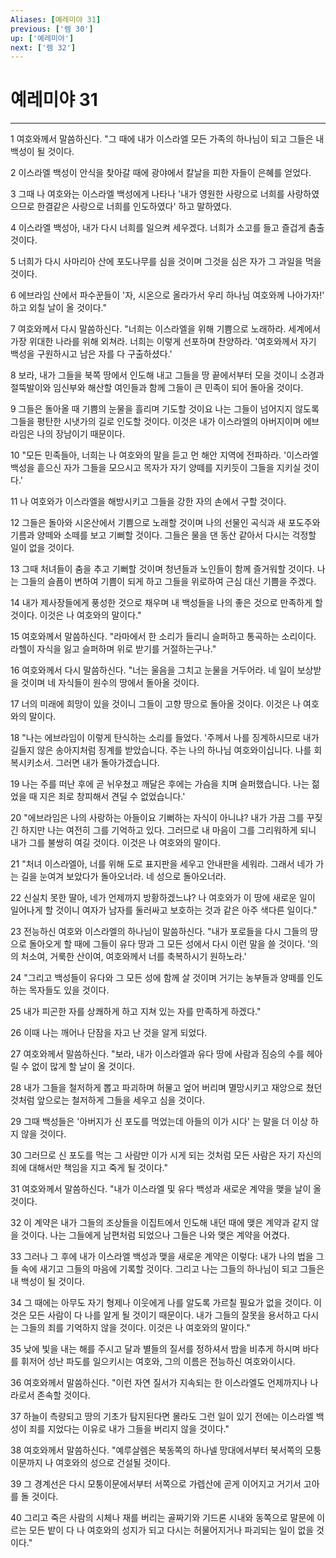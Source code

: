 ```yaml
---
Aliases: [예레미야 31]
previous: ['렘 30']
up: ['예레미야']
next: ['렘 32']
---
```

# 예레미야 31

***


1 여호와께서 말씀하신다. "그 때에 내가 이스라엘 모든 가족의 하나님이 되고 그들은 내 백성이 될 것이다. 

2 이스라엘 백성이 안식을 찾아갈 때에 광야에서 칼날을 피한 자들이 은혜를 얻었다. 

3 그때 나 여호와는 이스라엘 백성에게 나타나 '내가 영원한 사랑으로 너희를 사랑하였으므로 한결같은 사랑으로 너희를 인도하였다' 하고 말하였다. 

4 이스라엘 백성아, 내가 다시 너희를 일으켜 세우겠다. 너희가 소고를 들고 즐겁게 춤출 것이다. 

5 너희가 다시 사마리아 산에 포도나무를 심을 것이며 그것을 심은 자가 그 과일을 먹을 것이다. 

6 에브라임 산에서 파수꾼들이 '자, 시온으로 올라가서 우리 하나님 여호와께 나아가자!' 하고 외칠 날이 올 것이다." 

7 여호와께서 다시 말씀하신다. "너희는 이스라엘을 위해 기쁨으로 노래하라. 세계에서 가장 위대한 나라를 위해 외쳐라. 너희는 이렇게 선포하며 찬양하라. '여호와께서 자기 백성을 구원하시고 남은 자를 다 구출하셨다.' 

8 보라, 내가 그들을 북쪽 땅에서 인도해 내고 그들을 땅 끝에서부터 모을 것이니 소경과 절뚝발이와 임신부와 해산할 여인들과 함께 그들이 큰 민족이 되어 돌아올 것이다. 

9 그들은 돌아올 때 기쁨의 눈물을 흘리며 기도할 것이요 나는 그들이 넘어지지 않도록 그들을 평탄한 시냇가의 길로 인도할 것이다. 이것은 내가 이스라엘의 아버지이며 에브라임은 나의 장남이기 때문이다. 

10 "모든 민족들아, 너희는 나 여호와의 말을 듣고 먼 해안 지역에 전파하라. '이스라엘 백성을 흩으신 자가 그들을 모으시고 목자가 자기 양떼를 지키듯이 그들을 지키실 것이다.' 

11 나 여호와가 이스라엘을 해방시키고 그들을 강한 자의 손에서 구할 것이다. 

12 그들은 돌아와 시온산에서 기쁨으로 노래할 것이며 나의 선물인 곡식과 새 포도주와 기름과 양떼와 소떼를 보고 기뻐할 것이다. 그들은 물을 댄 동산 같아서 다시는 걱정할 일이 없을 것이다. 

13 그때 처녀들이 춤을 추고 기뻐할 것이며 청년들과 노인들이 함께 즐거워할 것이다. 나는 그들의 슬픔이 변하여 기쁨이 되게 하고 그들을 위로하여 근심 대신 기쁨을 주겠다. 

14 내가 제사장들에게 풍성한 것으로 채우며 내 백성들을 나의 좋은 것으로 만족하게 할 것이다. 이것은 나 여호와의 말이다." 

15 여호와께서 말씀하신다. "라마에서 한 소리가 들리니 슬퍼하고 통곡하는 소리이다. 라헬이 자식을 잃고 슬퍼하며 위로 받기를 거절하는구나." 

16 여호와께서 다시 말씀하신다. "너는 울음을 그치고 눈물을 거두어라. 네 일이 보상받을 것이며 네 자식들이 원수의 땅에서 돌아올 것이다. 

17 너의 미래에 희망이 있을 것이니 그들이 고향 땅으로 돌아올 것이다. 이것은 나 여호와의 말이다. 

18 "나는 에브라임이 이렇게 탄식하는 소리를 들었다. '주께서 나를 징계하시므로 내가 길들지 않은 송아지처럼 징계를 받았습니다. 주는 나의 하나님 여호와이십니다. 나를 회복시키소서. 그러면 내가 돌아가겠습니다. 

19 나는 주를 떠난 후에 곧 뉘우쳤고 깨달은 후에는 가슴을 치며 슬퍼했습니다. 나는 젊었을 때 지은 죄로 창피해서 견딜 수 없었습니다.' 

20 "에브라임은 나의 사랑하는 아들이요 기뻐하는 자식이 아니냐? 내가 가끔 그를 꾸짖긴 하지만 나는 여전히 그를 기억하고 있다. 그러므로 내 마음이 그를 그리워하게 되니 내가 그를 불쌍히 여길 것이다. 이것은 나 여호와의 말이다. 

21 "처녀 이스라엘아, 너를 위해 도로 표지판을 세우고 안내판을 세워라. 그래서 네가 가는 길을 눈여겨 보았다가 돌아오너라. 네 성으로 돌아오너라. 

22 신실치 못한 딸아, 네가 언제까지 방황하겠느냐? 나 여호와가 이 땅에 새로운 일이 일어나게 할 것이니 여자가 남자를 둘러싸고 보호하는 것과 같은 아주 색다른 일이다." 

23 전능하신 여호와 이스라엘의 하나님이 말씀하신다. "내가 포로들을 다시 그들의 땅으로 돌아오게 할 때에 그들이 유다 땅과 그 모든 성에서 다시 이런 말을 쓸 것이다. '의의 처소여, 거룩한 산이여, 여호와께서 너를 축복하시기 원하노라.' 

24 "그리고 백성들이 유다와 그 모든 성에 함께 살 것이며 거기는 농부들과 양떼를 인도하는 목자들도 있을 것이다. 

25 내가 피곤한 자를 상쾌하게 하고 지쳐 있는 자를 만족하게 하겠다." 

26 이때 나는 깨어나 단잠을 자고 난 것을 알게 되었다. 

27 여호와께서 말씀하신다. "보라, 내가 이스라엘과 유다 땅에 사람과 짐승의 수를 헤아릴 수 없이 많게 할 날이 올 것이다. 

28 내가 그들을 철저하게 뽑고 파괴하며 허물고 엎어 버리며 멸망시키고 재앙으로 쳤던 것처럼 앞으로는 철저하게 그들을 세우고 심을 것이다. 

29 그때 백성들은 '아버지가 신 포도를 먹었는데 아들의 이가 시다' 는 말을 더 이상 하지 않을 것이다. 

30 그러므로 신 포도를 먹는 그 사람만 이가 시게 되는 것처럼 모든 사람은 자기 자신의 죄에 대해서만 책임을 지고 죽게 될 것이다." 

31 여호와께서 말씀하신다. "내가 이스라엘 및 유다 백성과 새로운 계약을 맺을 날이 올 것이다. 

32 이 계약은 내가 그들의 조상들을 이집트에서 인도해 내던 때에 맺은 계약과 같지 않을 것이다. 나는 그들에게 남편처럼 되었으나 그들은 나와 맺은 계약을 어겼다. 

33 그러나 그 후에 내가 이스라엘 백성과 맺을 새로운 계약은 이렇다: 내가 나의 법을 그들 속에 새기고 그들의 마음에 기록할 것이다. 그리고 나는 그들의 하나님이 되고 그들은 내 백성이 될 것이다. 

34 그 때에는 아무도 자기 형제나 이웃에게 나를 알도록 가르칠 필요가 없을 것이다. 이것은 모든 사람이 다 나를 알게 될 것이기 때문이다. 내가 그들의 잘못을 용서하고 다시는 그들의 죄를 기억하지 않을 것이다. 이것은 나 여호와의 말이다." 

35 낮에 빛을 내는 해를 주시고 달과 별들의 질서를 정하셔서 밤을 비추게 하시며 바다를 휘저어 성난 파도를 일으키시는 여호와, 그의 이름은 전능하신 여호와이시다. 

36 여호와께서 말씀하신다. "이런 자연 질서가 지속되는 한 이스라엘도 언제까지나 나라로서 존속할 것이다. 

37 하늘이 측량되고 땅의 기초가 탐지된다면 몰라도 그런 일이 있기 전에는 이스라엘 백성이 죄를 지었다는 이유로 내가 그들을 버리지 않을 것이다." 

38 여호와께서 말씀하신다. "예루살렘은 북동쪽의 하나넬 망대에서부터 북서쪽의 모퉁이문까지 나 여호와의 성으로 건설될 것이다. 

39 그 경계선은 다시 모퉁이문에서부터 서쪽으로 가렙산에 곧게 이어지고 거기서 고아를 돌 것이다. 

40 그리고 죽은 사람의 시체나 재를 버리는 골짜기와 기드론 시내와 동쪽으로 말문에 이르는 모든 밭이 다 나 여호와의 성지가 되고 다시는 허물어지거나 파괴되는 일이 없을 것이다."
